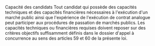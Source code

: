 Capacité des candidats
Tout candidat qui possède des capacités techniques et des capacités
financières nécessaires à l'exécution d'un marché public ainsi que
l'expérience de l'exécution de contrat analogue peut participer aux
procédures de passation de marchés publics. Les capacités techniques ou
financières requises doivent reposer sur des critères objectifs
suffisamment définis dans le dossier d'appel à concurrence au sens des
articles 59 et 60 de la présente loi.